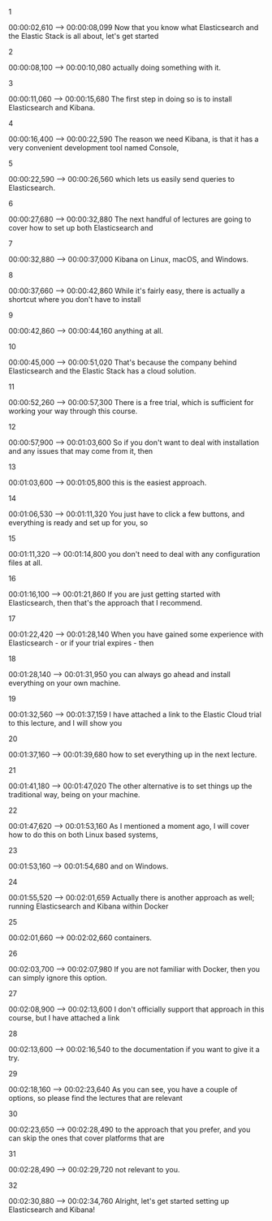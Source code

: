 1

00:00:02,610  -->  00:00:08,099
Now that you know what Elasticsearch and the
Elastic Stack is all about, let's get started

2

00:00:08,100  -->  00:00:10,080
actually doing something with it.

3

00:00:11,060  -->  00:00:15,680
The first step in doing so is to install Elasticsearch
and Kibana.

4

00:00:16,400  -->  00:00:22,590
The reason we need Kibana, is that it has
a very convenient development tool named Console,

5

00:00:22,590  -->  00:00:26,560
which lets us easily send queries to Elasticsearch.

6

00:00:27,680  -->  00:00:32,880
The next handful of lectures are going to
cover how to set up both Elasticsearch and

7

00:00:32,880  -->  00:00:37,000
Kibana on Linux, macOS, and Windows.

8

00:00:37,660  -->  00:00:42,860
While it's fairly easy, there is actually
a shortcut where you don't have to install

9

00:00:42,860  -->  00:00:44,160
anything at all.

10

00:00:45,000  -->  00:00:51,020
That's because the company behind Elasticsearch
and the Elastic Stack has a cloud solution.

11

00:00:52,260  -->  00:00:57,300
There is a free trial, which is sufficient
for working your way through this course.

12

00:00:57,900  -->  00:01:03,600
So if you don't want to deal with installation
and any issues that may come from it, then

13

00:01:03,600  -->  00:01:05,800
this is the easiest approach.

14

00:01:06,530  -->  00:01:11,320
You just have to click a few buttons, and
everything is ready and set up for you, so

15

00:01:11,320  -->  00:01:14,800
you don't need to deal with any configuration
files at all.

16

00:01:16,100  -->  00:01:21,860
If you are just getting started with Elasticsearch,
then that's the approach that I recommend.

17

00:01:22,420  -->  00:01:28,140
When you have gained some experience with
Elasticsearch - or if your trial expires - then

18

00:01:28,140  -->  00:01:31,950
you can always go ahead and install everything
on your own machine.

19

00:01:32,560  -->  00:01:37,159
I have attached a link to the Elastic Cloud
trial to this lecture, and I will show you

20

00:01:37,160  -->  00:01:39,680
how to set everything up in the next lecture.

21

00:01:41,180  -->  00:01:47,020
The other alternative is to set things up
the traditional way, being on your machine.

22

00:01:47,620  -->  00:01:53,160
As I mentioned a moment ago, I will cover
how to do this on both Linux based systems,

23

00:01:53,160  -->  00:01:54,680
and on Windows.

24

00:01:55,520  -->  00:02:01,659
Actually there is another approach as well;
running Elasticsearch and Kibana within Docker

25

00:02:01,660  -->  00:02:02,660
containers.

26

00:02:03,700  -->  00:02:07,980
If you are not familiar with Docker, then
you can simply ignore this option.

27

00:02:08,900  -->  00:02:13,600
I don't officially support that approach
in this course, but I have attached a link

28

00:02:13,600  -->  00:02:16,540
to the documentation if you want to give it
a try.

29

00:02:18,160  -->  00:02:23,640
As you can see, you have a couple of options,
so please find the lectures that are relevant

30

00:02:23,650  -->  00:02:28,490
to the approach that you prefer, and you can
skip the ones that cover platforms that are

31

00:02:28,490  -->  00:02:29,720
not relevant to you.

32

00:02:30,880  -->  00:02:34,760
Alright, let's get started setting up Elasticsearch
and Kibana!

